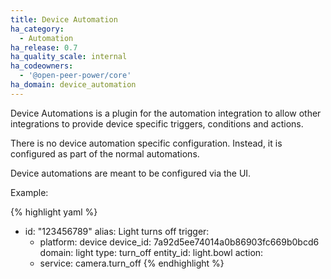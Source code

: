 ```yaml
---
title: Device Automation
ha_category:
  - Automation
ha_release: 0.7
ha_quality_scale: internal
ha_codeowners:
  - '@open-peer-power/core'
ha_domain: device_automation
---
```


Device Automations is a plugin for the automation integration to allow other integrations to provide device specific triggers, conditions and actions.

There is no device automation specific configuration. Instead, it is configured as part of the normal automations.

Device automations are meant to be configured via the UI.

Example:

{% highlight yaml %}
- id: "123456789"
  alias: Light turns off
  trigger:
    - platform: device
      device_id: 7a92d5ee74014a0b86903fc669b0bcd6
      domain: light
      type: turn_off
      entity_id: light.bowl
  action:
    - service: camera.turn_off
{% endhighlight %}
